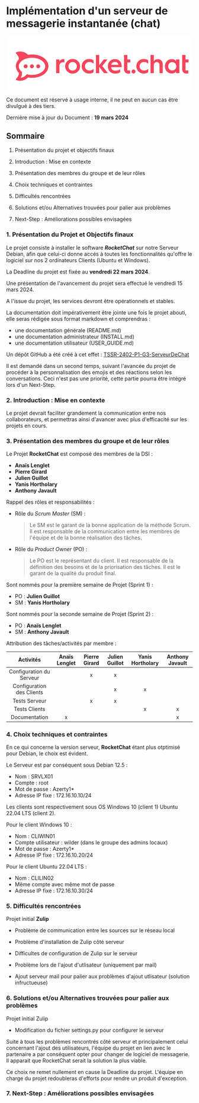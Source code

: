 # **Implémentation d'un serveur de messagerie instantanée (chat)**

![RocketChat](attachments/rocketchat_original.png)

Ce document est réservé à usage interne, il ne peut en aucun cas être divulgué à des tiers.

Dernière mise à jour du Document : **19 mars 2024**

## **Sommaire**

1. Présentation du projet et objectifs finaux

2. Introduction : Mise en contexte

3. Présentation des membres du groupe et de leur rôles

4. Choix techniques et contraintes

5. Difficultés rencontrées

6. Solutions et/ou Alternatives trouvées pour palier aux problèmes

7. Next-Step : Améliorations possibles envisagées

### **1. Présentation du Projet et Objectifs finaux**

Le projet consiste à installer le software **_RocketChat_** sur notre Serveur Debian, afin que celui-ci donne accés à toutes les fonctionnalités qu'offre le logiciel sur nos 2 ordinateurs Clients (Ubuntu et Windows).

La Deadline du projet est fixée au **vendredi 22 mars 2024**.

Une présentation de l'avancement du projet sera effectué le vendredi 15 mars 2024.

A l'issue du projet, les services devront être opérationnels et stables.

La documentation doit impérativement être jointe une fois le projet abouti, elle seras rédigée sous format markdown et comprendras :

- une documentation générale (README.md)
- une documentation administrateur (INSTALL.md)
- une documentation utilisateur (USER_GUIDE.md)

Un dépôt GitHub a été créé à cet effet : [TSSR-2402-P1-G3-ServeurDeChat](https://github.com/WildCodeSchool/TSSR-2402-P1-G3-ServeurDeChat)

Il est demandé dans un second temps, suivant l'avancée du projet de procéder à la personnalisation des emojis et des réactions selon les conversations.
Ceci n'est pas une priorité, cette partie pourra être intégré lors d'un Next-Step.

### **2. Introduction : Mise en contexte**

Le projet devrait faciliter grandement la communication entre nos collaborateurs, et permettras ainsi d'avancer avec plus d'efficacité sur les projets en cours.

### **3. Présentation des membres du groupe et de leur rôles**

Le Projet **RocketChat** est composé des membres de la DSI :

* **Anaïs Lenglet**
* **Pierre Girard**
* **Julien Guillot**
* **Yanis Hortholary**
* **Anthony Javault**

Rappel des rôles et responsabilités :

- Rôle du _Scrum Master_ (SM) :

    > Le SM est le garant de la bonne application de la méthode Scrum. Il est responsable de la communication entre les membres de l'équipe et de la bonne réalisation des tâches.
            
- Rôle du _Product Owner_ (PO) :

    > Le PO est le représentant du client. Il est responsable de la définition des besoins et de la priorisation des tâches. Il est le garant de la qualité du produit final.
            
Sont nommés pour la première semaine de Projet (Sprint 1) :

* PO : **Julien Guillot**
* SM : **Yanis Hortholary**
            
Sont nommés pour la seconde semaine de Projet (Sprint 2) :

* PO : **Anaïs Lenglet**
* SM : **Anthony Javault**

Attribution des tâches/activités par membre :

|Activités|**Anaïs Lenglet**|**Pierre Girard**|**Julien Guillot**|**Yanis Hortholary**|**Anthony Javault**|
|:-:|:-:|:-:|:-:|:-:|:-:|
|Configuration du Serveur||x|x|||
|Configuration des Clients|||x|x||
|Tests Serveur||x|x|||
|Tests Clients||||x|x|
|Documentation|x||||x|




### **4. Choix techniques et contraintes**

En ce qui concerne la version serveur, **RocketChat** étant plus otptimisé pour Debian, le choix est évident.

Le Serveur est par conséquent sous Debian 12.5 :
- Nom : SRVLX01
- Compte : root
- Mot de passe : Azerty1*
- Adresse IP fixe : 172.16.10.10/24

Les clients sont respectivement sous OS Windows 10 (client 1) Ubuntu 22.04 LTS (client 2).

Pour le client Windows 10 : 
- Nom : CLIWIN01
- Compte utilisateur : wilder (dans le groupe des admins locaux)
- Mot de passe : Azerty1*
- Adresse IP fixe : 172.16.10.20/24

Pour le client Ubuntu 22.04 LTS :
- Nom :  CLILIN02
- Même compte avec même mot de passe
- Adresse IP fixe : 172.16.10.30/24

### **5. Difficultés rencontrées**

Projet initial **Zulip**

* Problème de communication entre les sources sur le réseau local

* Problème d'installation de Zulip côté serveur

* Difficultes de configuration de Zulip sur le serveur

* Problème lors de l'ajout d'utlisateur (uniquement par mail)

* Ajout serveur mail pour palier aux problèmes d'ajout utlisateur (solution infructueuse)

### **6. Solutions et/ou Alternatives trouvées pour palier aux problèmes**

Projet initial Zulip

* Modification du fichier settings.py pour configurer le serveur

Suite à tous les problèmes rencontrés côté serveur et principalement celui concernant l'ajout des utilisateurs, l'équipe du projet en lien avec le partenaire a par conséquent opter pour changer de logiciel de messagerie.
Il apparait que RocketChat serait la solution la plus viable.

Ce choix ne remet nullement en cause la Deadline du projet. L'équipe en charge du projet redoubleras d'efforts pour rendre un produit d'exception.

### **7. Next-Step : Améliorations possibles envisagées**
